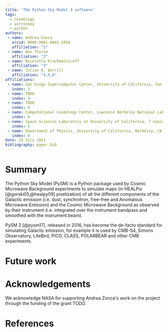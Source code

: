 ```yaml
---
title: 'The Python Sky Model 3 software'
tags:
  - cosmology
  - astronomy
  - python
authors:
 - name: Andrea Zonca
   orcid: 0000-0001-6841-1058
   affiliation: "1"
 - name: Ben Thorne
   affiliation: "2"
 - name: Nicoletta Krachmalnicoff
   affiliation: "3"
 - name: Julian D. Borrill
   affiliation: "4,5,6"
affiliations:
 - name: San Diego Supercomputer Center, University of California, San Diego, USA
   index: 1
 - name: TODO
   index: 2
 - name: TODO
   index: 3
 - name: Computational Cosmology Center, Lawrence Berkeley National Laboratory, Berkeley, CA 94720, USA
   index: 4
 - name: Space Sciences Laboratory at University of California, 7 Gauss Way, Berkeley, CA 94720
   index: 5
 - name: Department of Physics, University of California, Berkeley, CA, USA 94720
   index: 6
date: 20 July 2021
bibliography: paper.bib
---
```


# Summary

The Python Sky Model (PySM) is a Python package used by Cosmic Microwave Background experiments to simulate maps (in HEALPix [@gorski05,@healpy09] pixelization) of all the different components of the Galactic emission (i.e. dust, synchrotron, free-free and Anomalous Microwave Emission) and the Cosmic Microwave Background as observed by their instrument (i.e. integrated over the instrument bandpass and smoothed with the instrument beam).

PySM 2 [@pysm17], released in 2016, has become the de-facto standard for simulating Galactic emission, for example it is used by CMB-S4, Simons Observatory, LiteBird, PICO, CLASS, POLARBEAR and other CMB experiments.


# Future work


# Acknowledgements

We acknowledge NASA for supporting Andrea Zonca's work on the project through the funding of the grant TODO.

# References
